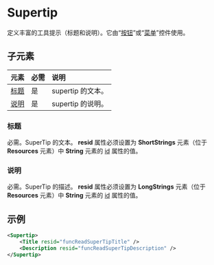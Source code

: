 # <a name="supertip"></a>Supertip

定义丰富的工具提示（标题和说明）。它由“[按钮](control.md#button-control)”或“[菜单](control.md#menu-dropdown-button-controls)”控件使用。

## <a name="child-elements"></a>子元素

|  元素 |  必需  |  说明  |
|:-----|:-----|:-----|
|  [标题](#title)        | 是 |   supertip 的文本。         |
|  [说明](#description)  | 是 |  supertip 的说明。    |

### <a name="title"></a>标题

必需。SuperTip 的文本。 **resid** 属性必须设置为 **ShortStrings** 元素（位于 **Resources** 元素）中 **String** 元素的 [id](resources.md) 属性的值。

### <a name="description"></a>说明

必需。SuperTip 的描述。 **resid** 属性必须设置为 **LongStrings** 元素（位于 **Resources** 元素）中 **String** 元素的 [id](resources.md) 属性的值。

## <a name="example"></a>示例

```xml
<Supertip>
    <Title resid="funcReadSuperTipTitle" />
    <Description resid="funcReadSuperTipDescription" />
</Supertip>
```
